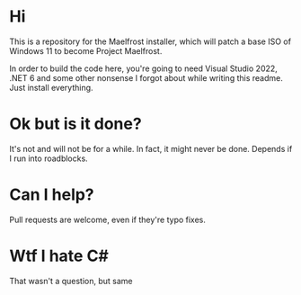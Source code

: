 # Hi

This is a repository for the Maelfrost installer, which will patch a base ISO of Windows 11 to become Project Maelfrost.

In order to build the code here, you're going to need Visual Studio 2022, .NET 6 and some other nonsense I forgot about while writing this readme. Just install everything.


# Ok but is it done?

It's not and will not be for a while. In fact, it might never be done. Depends if I run into roadblocks.


# Can I help?

Pull requests are welcome, even if they're typo fixes. 


# Wtf I hate C#

That wasn't a question, but same

